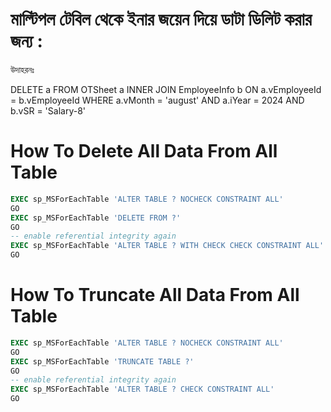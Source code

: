 # মাল্টিপল টেবিল থেকে ইনার জয়েন দিয়ে ডাটা ডিলিট করার জন্য :
 
উদাহরনঃ

DELETE  a
FROM OTSheet a
INNER JOIN EmployeeInfo b ON a.vEmployeeId = b.vEmployeeId
WHERE a.vMonth = 'august'
AND a.iYear = 2024
AND b.vSR = 'Salary-8'

# How To Delete All Data From All Table
```SQL
EXEC sp_MSForEachTable 'ALTER TABLE ? NOCHECK CONSTRAINT ALL'
GO
EXEC sp_MSForEachTable 'DELETE FROM ?'
GO
-- enable referential integrity again
EXEC sp_MSForEachTable 'ALTER TABLE ? WITH CHECK CHECK CONSTRAINT ALL'
GO
```
# How To Truncate All Data From All Table
```SQL
EXEC sp_MSForEachTable 'ALTER TABLE ? NOCHECK CONSTRAINT ALL'
GO
EXEC sp_MSForEachTable 'TRUNCATE TABLE ?'
GO
-- enable referential integrity again
EXEC sp_MSForEachTable 'ALTER TABLE ? CHECK CONSTRAINT ALL'
GO
```
